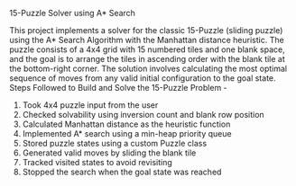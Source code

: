 15-Puzzle Solver using A* Search

This project implements a solver for the classic 15-Puzzle (sliding puzzle) using the A* Search Algorithm with the Manhattan distance heuristic. 
The puzzle consists of a 4x4 grid with 15 numbered tiles and one blank space, and the goal is to arrange the tiles in ascending order with the 
blank tile at the bottom-right corner. The solution involves calculating the most optimal sequence of moves from any valid initial configuration to the goal state.
Steps Followed to Build and Solve the 15-Puzzle Problem -
1) Took 4x4 puzzle input from the user
2) Checked solvability using inversion count and blank row position
3) Calculated Manhattan distance as the heuristic function
4) Implemented A* search using a min-heap priority queue
5) Stored puzzle states using a custom Puzzle class
6) Generated valid moves by sliding the blank tile
7) Tracked visited states to avoid revisiting
8) Stopped the search when the goal state was reached
